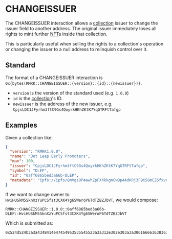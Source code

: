 # CHANGEISSUER

The CHANGEISSUER interaction allows a [collection](../entities/collection.md) issuer to change the
issuer field to another address. The original issuer immediately loses all rights to mint further
[NFT](../entities/nft.md)s inside that collection.

This is particularly useful when selling the rights to a collection's operation or changing the
issuer to a null address to relinquish control over it.

## Standard

The format of a CHANGEISSUER interaction is
`0x{bytes(RMRK::CHANGEISSUER::{version}::{id}::{newissuer})}`.

- `version` is the version of the standard used (e.g. `1.0.0`)
- `id` is the [collection](../entity/collection.md)'s ID.
- `newissuer` is the address of the new issuer, e.g.
  `CpjsLDC1JFyrhm3ftC9Gs4QoyrkHKhZKtK7YqGTRFtTafgp`

## Examples

Given a collection like:

```json
{
  "version": "RMRK1.0.0",
  "name": "Dot Leap Early Promoters",
  "max": 100,
  "issuer": "CpjsLDC1JFyrhm3ftC9Gs4QoyrkHKhZKtK7YqGTRFtTafgp",
  "symbol": "DLEP",
  "id": "0aff6865bed3a66b-DLEP",
  "metadata": "ipfs://ipfs/QmVgs8P4awhZpFXhkkgnCwBp4AdKRj3F9K58mCZ6fxvn3j"
}
```

If we want to change owner to `HviHUSkM5SknXzYuPCSfst3CXK4Yg6SWeroP6TdTZBZJbVT`, we would compose:

```
RMRK::CHANGEISSUER::1.0.0::0aff6865bed3a66b-DLEP::HviHUSkM5SknXzYuPCSfst3CXK4Yg6SWeroP6TdTZBZJbVT
```

Which is submitted as:

```
0x524d524b3a3a4348414e47454953535545523a3a312e302e303a3a306166663638363562656433613636622d444c45503a3a4876694855536b4d35536b6e587a59755043536673743343584b34596736535765726f50365464545a425a4a625654
```
